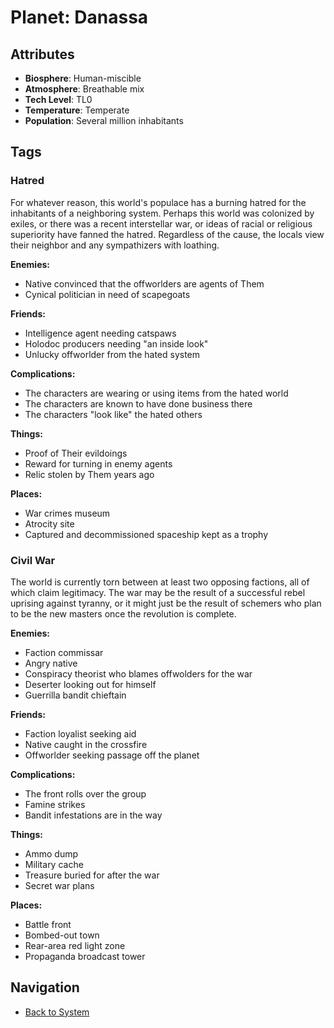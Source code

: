 # Planet: Danassa

## Attributes
- **Biosphere**: Human-miscible
- **Atmosphere**: Breathable mix
- **Tech Level**: TL0
- **Temperature**: Temperate
- **Population**: Several million inhabitants

## Tags

### Hatred

For whatever reason, this world's populace has a burning hatred for the inhabitants of a neighboring system. Perhaps this world was colonized by exiles, or there was a recent interstellar war, or ideas of racial or religious superiority have fanned the hatred. Regardless of the cause, the locals view their neighbor and any sympathizers with loathing.

**Enemies:**
- Native convinced that the offworlders are agents of Them
- Cynical politician in need of scapegoats

**Friends:**
- Intelligence agent needing catspaws
- Holodoc producers needing "an inside look"
- Unlucky offworlder from the hated system

**Complications:**
- The characters are wearing or using items from the hated world
- The characters are known to have done business there
- The characters "look like" the hated others

**Things:**
- Proof of Their evildoings
- Reward for turning in enemy agents
- Relic stolen by Them years ago

**Places:**
- War crimes museum
- Atrocity site
- Captured and decommissioned spaceship kept as a trophy

### Civil War

The world is currently torn between at least two opposing factions, all of which claim legitimacy. The war may be the result of a successful rebel uprising against tyranny, or it might just be the result of schemers who plan to be the new masters once the revolution is complete.

**Enemies:**
- Faction commissar
- Angry native
- Conspiracy theorist who blames offwolders for the war
- Deserter looking out for himself
- Guerrilla bandit chieftain

**Friends:**
- Faction loyalist seeking aid
- Native caught in the crossfire
- Offworlder seeking passage off the planet

**Complications:**
- The front rolls over the group
- Famine strikes
- Bandit infestations are in the way

**Things:**
- Ammo dump
- Military cache
- Treasure buried for after the war
- Secret war plans

**Places:**
- Battle front
- Bombed-out town
- Rear-area red light zone
- Propaganda broadcast tower

## Navigation
- [Back to System](../system.md)
